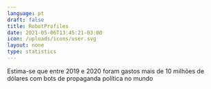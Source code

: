 ```yaml
---
language: pt
draft: false
title: RobotProfiles
date: 2021-05-06T13:45:21-03:00
icon: /uploads/icons/user.svg
layout: none
type: statistics
---
```

Estima-se que entre 2019 e 2020 foram gastos mais de 10 milhões de dólares com bots de propaganda política no mundo